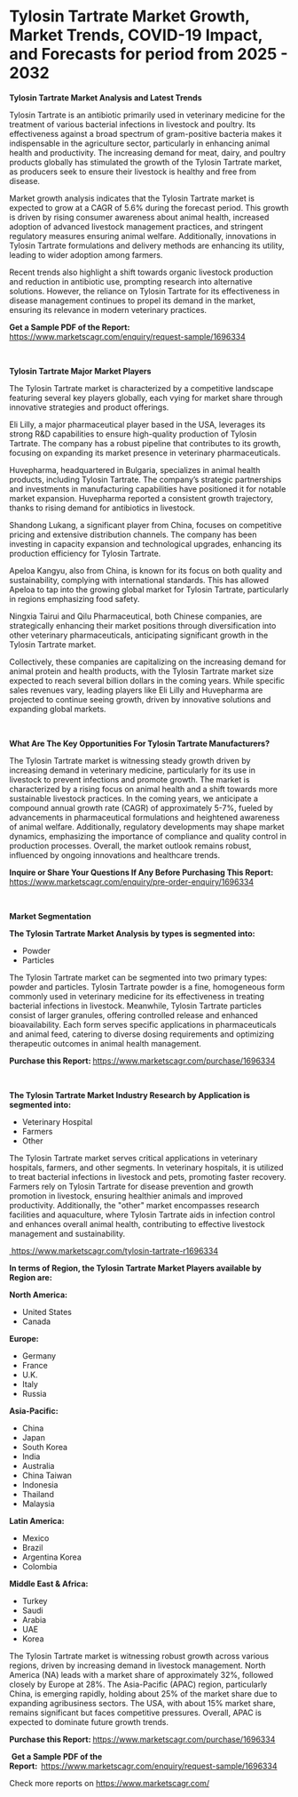 <p><h1>Tylosin Tartrate Market Growth, Market Trends, COVID-19 Impact, and Forecasts for period from 2025 - 2032</h1></p><p><strong>Tylosin Tartrate Market Analysis and Latest Trends</strong></p>
<p><p>Tylosin Tartrate is an antibiotic primarily used in veterinary medicine for the treatment of various bacterial infections in livestock and poultry. Its effectiveness against a broad spectrum of gram-positive bacteria makes it indispensable in the agriculture sector, particularly in enhancing animal health and productivity. The increasing demand for meat, dairy, and poultry products globally has stimulated the growth of the Tylosin Tartrate market, as producers seek to ensure their livestock is healthy and free from disease.</p><p>Market growth analysis indicates that the Tylosin Tartrate market is expected to grow at a CAGR of 5.6% during the forecast period. This growth is driven by rising consumer awareness about animal health, increased adoption of advanced livestock management practices, and stringent regulatory measures ensuring animal welfare. Additionally, innovations in Tylosin Tartrate formulations and delivery methods are enhancing its utility, leading to wider adoption among farmers.</p><p>Recent trends also highlight a shift towards organic livestock production and reduction in antibiotic use, prompting research into alternative solutions. However, the reliance on Tylosin Tartrate for its effectiveness in disease management continues to propel its demand in the market, ensuring its relevance in modern veterinary practices.</p></p>
<p><strong>Get a Sample PDF of the Report:&nbsp;</strong> <a href="https://www.marketscagr.com/enquiry/request-sample/1696334?utm_campaign=3039&utm_medium=2&utm_source=Github&utm_content=ia&utm_term=27032025&utm_id=tylosin-tartrate">https://www.marketscagr.com/enquiry/request-sample/1696334</a></p>
<p>&nbsp;</p>
<p><strong>Tylosin Tartrate Major Market Players</strong></p>
<p><p>The Tylosin Tartrate market is characterized by a competitive landscape featuring several key players globally, each vying for market share through innovative strategies and product offerings. </p><p>Eli Lilly, a major pharmaceutical player based in the USA, leverages its strong R&D capabilities to ensure high-quality production of Tylosin Tartrate. The company has a robust pipeline that contributes to its growth, focusing on expanding its market presence in veterinary pharmaceuticals. </p><p>Huvepharma, headquartered in Bulgaria, specializes in animal health products, including Tylosin Tartrate. The company’s strategic partnerships and investments in manufacturing capabilities have positioned it for notable market expansion. Huvepharma reported a consistent growth trajectory, thanks to rising demand for antibiotics in livestock.</p><p>Shandong Lukang, a significant player from China, focuses on competitive pricing and extensive distribution channels. The company has been investing in capacity expansion and technological upgrades, enhancing its production efficiency for Tylosin Tartrate.</p><p>Apeloa Kangyu, also from China, is known for its focus on both quality and sustainability, complying with international standards. This has allowed Apeloa to tap into the growing global market for Tylosin Tartrate, particularly in regions emphasizing food safety.</p><p>Ningxia Tairui and Qilu Pharmaceutical, both Chinese companies, are strategically enhancing their market positions through diversification into other veterinary pharmaceuticals, anticipating significant growth in the Tylosin Tartrate market.</p><p>Collectively, these companies are capitalizing on the increasing demand for animal protein and health products, with the Tylosin Tartrate market size expected to reach several billion dollars in the coming years. While specific sales revenues vary, leading players like Eli Lilly and Huvepharma are projected to continue seeing growth, driven by innovative solutions and expanding global markets.</p></p>
<p>&nbsp;</p>
<p><strong>What Are The Key Opportunities For Tylosin Tartrate Manufacturers?</strong></p>
<p><p>The Tylosin Tartrate market is witnessing steady growth driven by increasing demand in veterinary medicine, particularly for its use in livestock to prevent infections and promote growth. The market is characterized by a rising focus on animal health and a shift towards more sustainable livestock practices. In the coming years, we anticipate a compound annual growth rate (CAGR) of approximately 5-7%, fueled by advancements in pharmaceutical formulations and heightened awareness of animal welfare. Additionally, regulatory developments may shape market dynamics, emphasizing the importance of compliance and quality control in production processes. Overall, the market outlook remains robust, influenced by ongoing innovations and healthcare trends.</p></p>
<p><strong>Inquire or Share Your Questions If Any Before Purchasing This Report:</strong> <a href="https://www.marketscagr.com/enquiry/pre-order-enquiry/1696334?utm_campaign=3039&utm_medium=2&utm_source=Github&utm_content=ia&utm_term=27032025&utm_id=tylosin-tartrate">https://www.marketscagr.com/enquiry/pre-order-enquiry/1696334</a></p>
<p>&nbsp;</p>
<p><strong>Market Segmentation</strong></p>
<p><strong>The Tylosin Tartrate Market Analysis by types is segmented into:</strong></p>
<p><ul><li>Powder</li><li>Particles</li></ul></p>
<p><p>The Tylosin Tartrate market can be segmented into two primary types: powder and particles. Tylosin Tartrate powder is a fine, homogeneous form commonly used in veterinary medicine for its effectiveness in treating bacterial infections in livestock. Meanwhile, Tylosin Tartrate particles consist of larger granules, offering controlled release and enhanced bioavailability. Each form serves specific applications in pharmaceuticals and animal feed, catering to diverse dosing requirements and optimizing therapeutic outcomes in animal health management.</p></p>
<p><strong>Purchase this Report:&nbsp;</strong><a href="https://www.marketscagr.com/purchase/1696334?utm_campaign=3039&utm_medium=2&utm_source=Github&utm_content=ia&utm_term=27032025&utm_id=tylosin-tartrate">https://www.marketscagr.com/purchase/1696334</a></p>
<p>&nbsp;</p>
<p><strong>The Tylosin Tartrate Market Industry Research by Application is segmented into:</strong></p>
<p><ul><li>Veterinary Hospital</li><li>Farmers</li><li>Other</li></ul></p>
<p><p>The Tylosin Tartrate market serves critical applications in veterinary hospitals, farmers, and other segments. In veterinary hospitals, it is utilized to treat bacterial infections in livestock and pets, promoting faster recovery. Farmers rely on Tylosin Tartrate for disease prevention and growth promotion in livestock, ensuring healthier animals and improved productivity. Additionally, the "other" market encompasses research facilities and aquaculture, where Tylosin Tartrate aids in infection control and enhances overall animal health, contributing to effective livestock management and sustainability.</p></p>
<p><a href="https://www.marketscagr.com/tylosin-tartrate-r1696334?utm_campaign=3039&utm_medium=2&utm_source=Github&utm_content=ia&utm_term=27032025&utm_id=tylosin-tartrate">&nbsp;https://www.marketscagr.com/tylosin-tartrate-r1696334</a></p>
<p><strong>In terms of Region, the Tylosin Tartrate Market Players available by Region are:</strong></p>
<p>
    <p> <strong> North America: </strong>
        <ul>
            <li>United States</li>
            <li>Canada</li>
        </ul>
        </p> 
    <p> <strong> Europe: </strong>
        <ul>
            <li>Germany</li>
            <li>France</li>
            <li>U.K.</li>
            <li>Italy</li>
            <li>Russia</li>
        </ul>
        </p> 
    <p> <strong> Asia-Pacific: </strong>
        <ul>
            <li>China</li>
            <li>Japan</li>
            <li>South Korea</li>
            <li>India</li>
            <li>Australia</li>
            <li>China Taiwan</li>
            <li>Indonesia</li>
            <li>Thailand</li>
            <li>Malaysia</li>
        </ul>
        </p> 
    <p> <strong> Latin America: </strong>
        <ul>
            <li>Mexico</li>
            <li>Brazil</li>
            <li>Argentina Korea</li>
            <li>Colombia</li>
        </ul>
        </p> 
    <p> <strong> Middle East & Africa: </strong>
        <ul>
            <li>Turkey</li>
            <li>Saudi</li>
            <li>Arabia</li>
            <li>UAE</li>
            <li>Korea</li>
        </ul>
    </p>
    </p>
<p><p>The Tylosin Tartrate market is witnessing robust growth across various regions, driven by increasing demand in livestock management. North America (NA) leads with a market share of approximately 32%, followed closely by Europe at 28%. The Asia-Pacific (APAC) region, particularly China, is emerging rapidly, holding about 25% of the market share due to expanding agribusiness sectors. The USA, with about 15% market share, remains significant but faces competitive pressures. Overall, APAC is expected to dominate future growth trends.</p></p>
<p><strong>Purchase this Report: </strong><a href="https://www.marketscagr.com/purchase/1696334?utm_campaign=3039&utm_medium=2&utm_source=Github&utm_content=ia&utm_term=27032025&utm_id=tylosin-tartrate">https://www.marketscagr.com/purchase/1696334</a></p>
<p>&nbsp;<strong>Get a Sample PDF of the Report:&nbsp;&nbsp;</strong><a href="https://www.marketscagr.com/enquiry/request-sample/1696334?utm_campaign=3039&utm_medium=2&utm_source=Github&utm_content=ia&utm_term=27032025&utm_id=tylosin-tartrate">https://www.marketscagr.com/enquiry/request-sample/1696334</a></p>
<p><strong></strong></p>
<p>Check more reports on <a href="https://www.marketscagr.com/?utm_campaign=3039&utm_medium=2&utm_source=Github&utm_content=ia&utm_term=27032025&utm_id=tylosin-tartrate">https://www.marketscagr.com/</a></p>